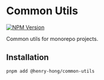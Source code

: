 # Common Utils

[![NPM Version](https://img.shields.io/npm/v/%40henry-hong%2Fcommon-utils)](https://www.npmjs.com/package/@henry-hong/common-utils)

Common utils for monorepo projects.

## Installation

```bash
pnpm add @henry-hong/common-utils
```
